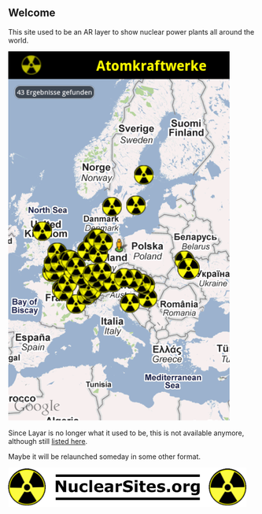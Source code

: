 ## Welcome

This site used to be an AR layer to show nuclear power plants all around the world.

![Nuclear sites europe](/nuclearsites_europe.png)

Since Layar is no longer what it used to be, this is not available anymore, although still [listed here](https://www.layar.com/layers/nuclearsites).

Maybe it will be relaunched someday in some other format.

![NuclearSites.org logo](/nuclearsites_logo.png)
